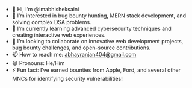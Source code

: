 - 👋 Hi, I’m @imabhisheksaini  
- 👀 I’m interested in bug bounty hunting, MERN stack development, and solving complex DSA problems.  
- 🌱 I’m currently learning advanced cybersecurity techniques and creating interactive web experiences.  
- 💞️ I’m looking to collaborate on innovative web development projects, bug bounty challenges, and open-source contributions.  
- 📫 How to reach me: abhayranjan404@gmail.com  
- 😄 Pronouns: He/Him  
- ⚡ Fun fact: I’ve earned bounties from Apple, Ford, and several other MNCs for identifying security vulnerabilities!  
